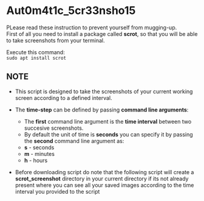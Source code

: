 # Aut0m4t1c_5cr33nsho15

PLease read these instruction to prevent yourself from mugging-up.<br>
First of all you need to install a package called **scrot**, so that you will be able to take screenshots from your terminal.<br>

Execute this command:<br>
`sudo apt install scrot`

## NOTE
* This script is designed to take the screenshots of your current working screen according to a defined interval.
* The **time-step** can be defined by passing **command line arguments**:
   * The **first** command line argument is the **time interval** between two succesive screenshots.
   * By default the unit of time is **seconds** you can specify it by passing the **second** command line argument as:
    * **s** - seconds
    * **m** - minutes
    * **h** - hours  

* Before downloading script do note that the following script will create a **scrot_screenshot** directory in your current directory if its not already present where you can see all your saved images according to the time interval you provided to the script

